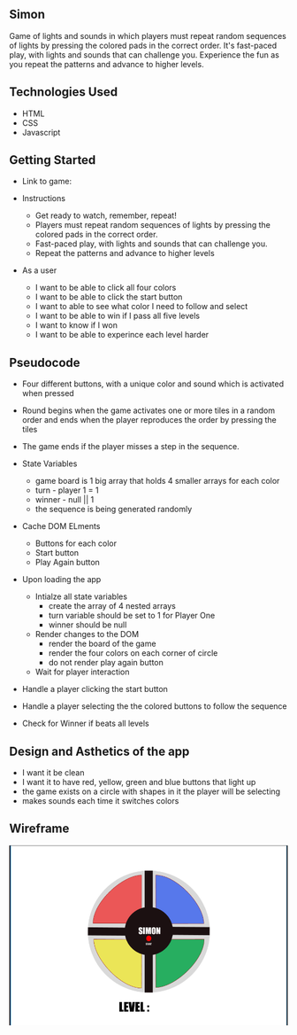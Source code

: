 ## Simon
Game of lights and sounds in which players must repeat random sequences of lights by pressing the colored pads in the correct order. It's fast-paced play, with lights and sounds that can challenge you. Experience the fun as you repeat the patterns and advance to higher levels.

## Technologies Used

- HTML
- CSS
- Javascript

## Getting Started
- Link to game:

- Instructions
    - Get ready to watch, remember, repeat! 
    - Players must repeat random sequences of lights by pressing the colored pads in the correct order.
    - Fast-paced play, with lights and sounds that can challenge you.
    - Repeat the patterns and advance to higher levels


- As a user
    - I want to be able to click all four colors
    - I want to be able to click the start button
    - I want to able to see what color I need to follow and select
    - I want to be able to win if I pass all five levels
    - I want to know if I won
    - I want to be able to experince each level harder


## Pseudocode

-  Four different buttons, with a unique color and sound which is activated when pressed
- Round begins when the game activates one or more tiles in a random order and ends when the player reproduces the order by pressing the tiles
- The game ends if the player misses a step in the sequence.

- State Variables
    - game board is 1 big array that holds 4 smaller arrays for each color 
    - turn - player 1 = 1
    - winner - null || 1
    - the sequence is being generated randomly 
    
- Cache DOM ELments
    - Buttons for each color
    - Start button
    - Play Again button

- Upon loading the app
    - Intialze all state variables
        - create the array of 4 nested arrays
        - turn variable should be set to 1 for Player One
        - winner should be null
    - Render changes to the DOM
        - render the board of the game
        - render the four colors on each corner of circle
        - do not render play again button 
    - Wait for player interaction
    
- Handle a player clicking the start button

- Handle a player selecting the the colored buttons to follow the sequence

- Check for Winner if beats all levels


## Design and Asthetics of the app

-  I want it be clean
-  I want it to have red, yellow, green and blue buttons that light up
- the game exists on a circle with shapes in it the player will be selecting
- makes sounds each time it switches colors


## Wireframe

![Alt text](wireframe.png)